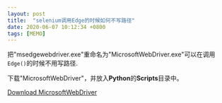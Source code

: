 ```yaml
---
layout: post
title:  "selenium调用Edge的时候如何不写路径"
date: 2020-06-07 10:12:34 +0800
tags: [MEMO]
---
```


把"msedgewebdriver.exe"重命名为"MicrosoftWebDriver.exe"可以在调用`Edge()`的时候不用写路径.

<!--excerpt-->

下载"MicrosoftWebDriver"，并放入**Python**的**Scripts**目录中。

[Download MicrosoftWebDriver](https://developer.microsoft.com/en-us/microsoft-edge/tools/webdriver)